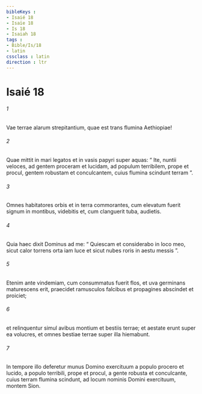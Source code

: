 ```yaml
---
bibleKeys : 
- Isaié 18
- Isaïe 18
- Is 18
- Isaiah 18
tags : 
- Bible/Is/18
- latin
cssclass : latin
direction : ltr
---
```


# Isaié 18

###### 1
Vae terrae alarum strepitantium, quae est trans flumina Aethiopiae!
###### 2
Quae mittit in mari legatos et in vasis papyri super aquas: “ Ite, nuntii veloces, ad gentem proceram et lucidam, ad populum terribilem, prope et procul, gentem robustam et conculcantem, cuius flumina scindunt terram ”.
###### 3
Omnes habitatores orbis et in terra commorantes, cum elevatum fuerit signum in montibus, videbitis et, cum clanguerit tuba, audietis.
###### 4
Quia haec dixit Dominus ad me: “ Quiescam et considerabo in loco meo, sicut calor torrens orta iam luce et sicut nubes roris in aestu messis ”.
###### 5
Etenim ante vindemiam, cum consummatus fuerit flos, et uva germinans maturescens erit, praecidet ramusculos falcibus et propagines abscindet et proiciet;
###### 6
et relinquentur simul avibus montium et bestiis terrae; et aestate erunt super ea volucres, et omnes bestiae terrae super illa hiemabunt.
###### 7
In tempore illo deferetur munus Domino exercituum a populo procero et lucido, a populo terribili, prope et procul, a gente robusta et conculcante, cuius terram flumina scindunt, ad locum nominis Domini exercituum, montem Sion.
